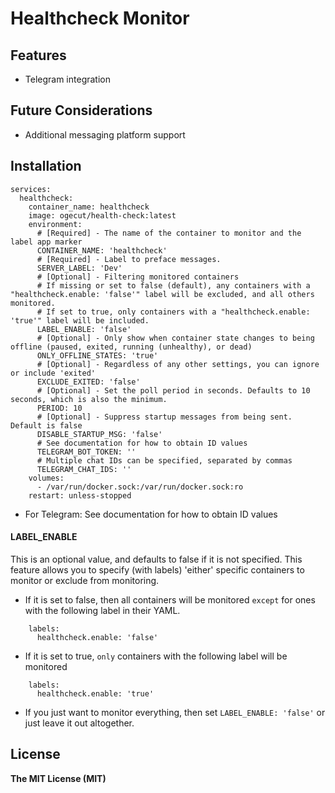 # Healthcheck Monitor

## Features

- Telegram integration

## Future Considerations

- Additional messaging platform support

## Installation

```ya
services:
  healthcheck:
    container_name: healthcheck
    image: ogecut/health-check:latest
    environment:
      # [Required] - The name of the container to monitor and the label app marker
      CONTAINER_NAME: 'healthcheck'
      # [Required] - Label to preface messages.
      SERVER_LABEL: 'Dev'
      # [Optional] - Filtering monitored containers
      # If missing or set to false (default), any containers with a "healthcheck.enable: 'false'" label will be excluded, and all others monitored.
      # If set to true, only containers with a "healthcheck.enable: 'true'" label will be included.
      LABEL_ENABLE: 'false'
      # [Optional] - Only show when container state changes to being offline (paused, exited, running (unhealthy), or dead)
      ONLY_OFFLINE_STATES: 'true'
      # [Optional] - Regardless of any other settings, you can ignore or include 'exited'
      EXCLUDE_EXITED: 'false'
      # [Optional] - Set the poll period in seconds. Defaults to 10 seconds, which is also the minimum.
      PERIOD: 10
      # [Optional] - Suppress startup messages from being sent. Default is false
      DISABLE_STARTUP_MSG: 'false'
      # See documentation for how to obtain ID values
      TELEGRAM_BOT_TOKEN: ''
      # Multiple chat IDs can be specified, separated by commas
      TELEGRAM_CHAT_IDS: ''
    volumes:
      - /var/run/docker.sock:/var/run/docker.sock:ro
    restart: unless-stopped
```

- For Telegram: See documentation for how to obtain ID values

#### LABEL_ENABLE

This is an optional value, and defaults to false if it is not specified. This feature allows you to specify (with labels) 'either'
specific containers to monitor or exclude from monitoring.

- If it is set to false, then all containers will be monitored `except` for ones with the following label in their YAML.

```ya
    labels:
      healthcheck.enable: 'false'
```

- If it is set to true, `only` containers with the following label will be monitored

```ya
    labels:
      healthcheck.enable: 'true'
```

- If you just want to monitor everything, then set `LABEL_ENABLE: 'false'` or just leave it out altogether.

## License

**The MIT License (MIT)**

